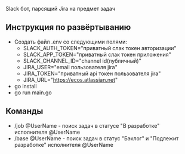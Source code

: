 Slack бот, парсящий Jira на предмет задач

## Инструкция по развёртыванию
 - Создать файл .env со следующими полями:
    + SLACK_AUTH_TOKEN="приватный слак токен авторизации"
    + SLACK_APP_TOKEN="приватный слак токен приложения"
    + SLACK_CHANNEL_ID="channel id(публичный)"
    + JIRA_USER="email пользователя jira"
    + JIRA_TOKEN="приватный api токен пользователя jira"
    + JIRA_URL="https://ecos.atlassian.net"
 - go install
 - go run main.go

## Команды
 - /job @UserName - поиск задач в статусе "В разработке" исполнителя @UserName
 - /base @UserName - поиск задач в статус "Бэклог" и "Подлежит разработке" исполнителя @UserName

